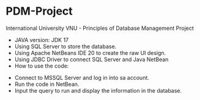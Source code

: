 # PDM-Project
International University VNU - Principles of Database Management Project
- JAVA version: JDK 17
- Using SQL Server to store the database.
- Using Apache NetBeans IDE 20 to create the raw UI design.
- Using JDBC Driver to connect SQL Server and Java NetBean
- How to use the code:
+ Connect to MSSQL Server and log in into sa account.
+ Run the code in NetBean.
+ Input the query to run and display the information in the database.
